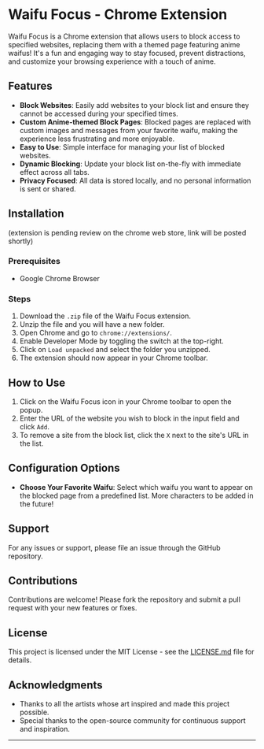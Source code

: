 # Waifu Focus - Chrome Extension

Waifu Focus is a Chrome extension that allows users to block access to specified websites, replacing them with a themed page featuring anime waifus! It's a fun and engaging way to stay focused, prevent distractions, and customize your browsing experience with a touch of anime.

## Features

- **Block Websites**: Easily add websites to your block list and ensure they cannot be accessed during your specified times.
- **Custom Anime-themed Block Pages**: Blocked pages are replaced with custom images and messages from your favorite waifu, making the experience less frustrating and more enjoyable.
- **Easy to Use**: Simple interface for managing your list of blocked websites.
- **Dynamic Blocking**: Update your block list on-the-fly with immediate effect across all tabs.
- **Privacy Focused**: All data is stored locally, and no personal information is sent or shared.

## Installation 
(extension is pending review on the chrome web store, link will be posted shortly)
### Prerequisites

- Google Chrome Browser

### Steps

1. Download the `.zip` file of the Waifu Focus extension.
2. Unzip the file and you will have a new folder.
3. Open Chrome and go to `chrome://extensions/`.
4. Enable Developer Mode by toggling the switch at the top-right.
5. Click on `Load unpacked` and select the folder you unzipped.
6. The extension should now appear in your Chrome toolbar.

## How to Use

1. Click on the Waifu Focus icon in your Chrome toolbar to open the popup.
2. Enter the URL of the website you wish to block in the input field and click `Add`.
3. To remove a site from the block list, click the `X` next to the site's URL in the list.

## Configuration Options

- **Choose Your Favorite Waifu**: Select which waifu you want to appear on the blocked page from a predefined list. More characters to be added in the future!

## Support

For any issues or support, please file an issue through the GitHub repository.

## Contributions

Contributions are welcome! Please fork the repository and submit a pull request with your new features or fixes.

## License

This project is licensed under the MIT License - see the [LICENSE.md](LICENSE.md) file for details.

## Acknowledgments

- Thanks to all the artists whose art inspired and made this project possible.
- Special thanks to the open-source community for continuous support and inspiration.

---
